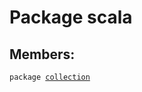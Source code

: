 # Package scala
## Members:
<pre><code class="language-scala" >package <a href="./collection/collection.md">collection</a></pre></code>